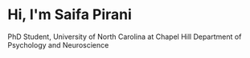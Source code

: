 # Hi, I'm Saifa Pirani
PhD Student, University of North Carolina at Chapel Hill
Department of Psychology and Neuroscience


<!---
spiran16/spiran16 is a ✨ special ✨ repository because its `README.md` (this file) appears on your GitHub profile.
You can click the Preview link to take a look at your changes.
--->
